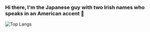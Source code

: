 ### Hi there, I'm the Japanese guy with two Irish names who speaks in an American accent 👋

![Top Langs](https://github-readme-stats.vercel.app/api/top-langs/?username=mercariku&size_weight=0.5&count_weight=0.5)
